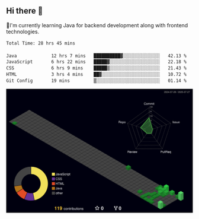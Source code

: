 ## Hi there 👋

<!--
**CereenaG/CereenaG** is a ✨ _special_ ✨ repository because its `README.md` (this file) appears on your GitHub profile.

Here are some ideas to get you started:

- 🔭 I’m currently working on ...
- 🌱 I’m currently learning ...
- 👯 I’m looking to collaborate on ...
- 🤔 I’m looking for help with ...
- 💬 Ask me about ...
- 📫 How to reach me: ...
- 😄 Pronouns: ...
- ⚡ Fun fact: ...
-->
 🌱I'm currently learning Java for backend development along with frontend technologies.
 
<!--START_SECTION:waka-->

```txt
Total Time: 28 hrs 45 mins

Java             12 hrs 7 mins   ██████████▓░░░░░░░░░░░░░░   42.13 %
JavaScript       6 hrs 22 mins   █████▓░░░░░░░░░░░░░░░░░░░   22.18 %
CSS              6 hrs 9 mins    █████▒░░░░░░░░░░░░░░░░░░░   21.43 %
HTML             3 hrs 4 mins    ██▓░░░░░░░░░░░░░░░░░░░░░░   10.72 %
Git Config       19 mins         ▒░░░░░░░░░░░░░░░░░░░░░░░░   01.14 %
```

<!--END_SECTION:waka-->
![](./profile-3d-contrib/profile-night-green.svg)
